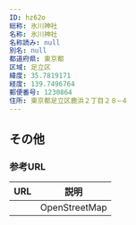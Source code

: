 ```yaml
---
ID: hz62o
総称: 氷川神社
名称: 氷川神社
名称読み: null
別名: null
都道府県: 東京都
区域: 足立区
緯度: 35.7819171
経度: 139.7496764
郵便番号: 1230864
住所: 東京都足立区鹿浜２丁目２８−４
---
```


## その他

### 参考URL

| URL | 説明          |
| --- | ------------- |
|     | OpenStreetMap |
